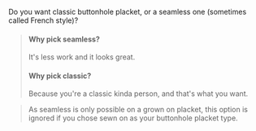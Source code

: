 
Do you want classic buttonhole placket, or a seamless one (sometimes called French style)?

> #### Why pick seamless?
>
> It's less work and it looks great.
>
> #### Why pick classic?
>
> Because you're a classic kinda person, and that's what you want.

> As seamless is only possible on a grown on placket, this option is ignored if you chose sewn on as your buttonhole placket type.
